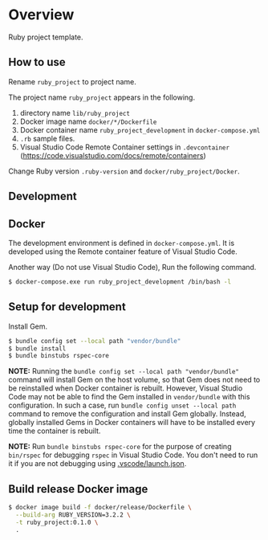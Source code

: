 # Overview

Ruby project template.

## How to use

Rename `ruby_project` to project name.

The project name `ruby_project` appears in the following.

1. directory name `lib/ruby_project`
2. Docker image name `docker/*/Dockerfile`
3. Docker container name `ruby_project_development` in `docker-compose.yml`
4. `.rb` sample files.
5. Visual Studio Code Remote Container settings in `.devcontainer` (https://code.visualstudio.com/docs/remote/containers)

Change Ruby version `.ruby-version` and `docker/ruby_project/Docker`.

## Development

## Docker

The development environment is defined in `docker-compose.yml`.
It is developed using the Remote container feature of Visual Studio Code.

Another way (Do not use Visual Studio Code), Run the following command.

```bash
$ docker-compose.exe run ruby_project_development /bin/bash -l
```

## Setup for development

Install Gem.

```bash
$ bundle config set --local path "vendor/bundle"
$ bundle install
$ bundle binstubs rspec-core
```

**NOTE:** Running the `bundle config set --local path "vendor/bundle"` command
will install Gem on the host volume, so that Gem does not need to be reinstalled
when Docker container is rebuilt.
However, Visual Studio Code may not be able to find the Gem installed in
`vendor/bundle` with this configuration. In such a case, run
`bundle config unset --local path` command to remove the configuration and
install Gem globally. Instead, globally installed Gems in Docker containers will
have to be installed every time the container is rebuilt.

**NOTE:** Run `bundle binstubs rspec-core` for the purpose of creating
`bin/rspec` for debugging `rspec` in Visual Studio Code.
You don't need to run it if you are not debugging using
[.vscode/launch.json](.vscode/launch.json).

## Build release Docker image

```bash
$ docker image build -f docker/release/Dockerfile \
  --build-arg RUBY_VERSION=3.2.2 \
  -t ruby_project:0.1.0 \
  .
```
